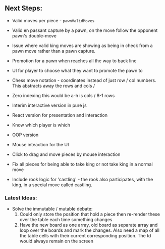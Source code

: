 ## Next Steps:

-   Valid moves per piece - `pawnValidMoves`
-   Valid en passant capture by a pawn, on the move follow the opponent pawn's double-move
-   Issue where valid king moves are showing as being in check from a pawn move rather than a pawn capture.

-   Promotion for a pawn when reaches all the way to back line
-   UI for player to choose what they want to promote the pawn to

-   Chess move notation - coordinates instead of just row / col numbers. This abstracts away the rows and cols /
-   Zero indexing this would be a-h is cols / 8-1 rows
-   Interim interactive version in pure js
-   React version for presentation and interaction
-   Know which player is which

-   OOP version

-   Mouse inteaction for the UI
-   Click to drag and move pieces by mouse interaction

-   Fix all pieces for being able to take king or not take king in a normal move
-   Include rook logic for 'castling' - the rook also participates, with the king, in a special move called castling.

### Latest Ideas:

-   Solve the immutable / mutable debate:
    1. Could only store the position that hold a piece then re-render these over the table each time something changes
    2. Have the new board as one array, old board as separate array and loop over the boards and mark the changes.
       Also need a map of all the table cells with their current corresponding position.
       The td would always remain on the screen
